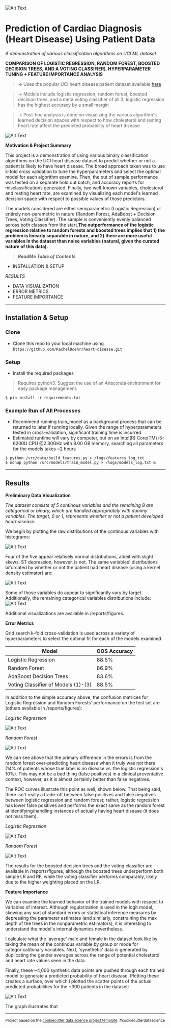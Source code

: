 
![Alt Text](https://github.com/RachelDoehr/heart-disease/blob/master/reports/figures/example_logistic_reg.gif?raw=true)

# Prediction of Cardiac Diagnosis (Heart Disease) Using Patient Data

 *A demonstration of various classification algorithms on UCI ML dataset*

**COMPARISON OF LOGISTIC REGRESSION, RANDOM FOREST, BOOSTED DECISION TREES, AND A VOTING CLASSIFIER). HYPERPARAMETER TUNING + FEATURE IMPORTANCE ANALYSIS**

> -> Uses the popular UCI heart disease patient dataset available <a href="https://archive.ics.uci.edu/ml/datasets/heart+Disease" target="_blank">here</a>

> -> Models include logistic regression, random forest, boosted decision trees, and a meta voting classifier of all 3; logistic regression has the highest accuracy by a small margin

> -> Post-hoc analysis is done on visualizing the various algorithm's learned decision spaces with respect to how cholesterol and resting heart rate affect the predicted probability of heart disease

![Alt Text](https://github.com/RachelDoehr/heart-disease/blob/master/reports/figures/logistic_equation.PNG?raw=true)

**Motivation & Project Summary**

This project is a demonstration of using various binary classification algorithms on the UCI heart disease dataset to predict whether or not a patient is likely to have heart disease. The broad approach taken was to use k-fold cross validation to tune the hyperparameters and select the optimal model for each algorithm examine. Then, the out of sample performance was tested on a separate hold out batch, and accuracy reports for misclassifications generated. Finally, two well-known variables, cholesterol and resting heart rate, are examined by visualizing each model's learned decision space with respect to possible values of those predictors.

The models considered are either semiparametric (Logistic Regression) or entirely non-parametric in nature (Random Forest, AdaBoost + Decision Trees, Voting Classifier). The sample is conveniently evenly balanced across both classes from the start.**The outperformance of the logistic regression relative to random forests and boosted trees implies that 1) the problem is linearly separable in nature, and 2) there are more useful variables in the dataset than noise variables (natural, given the curated nature of this data).**

> ***ReadMe Table of Contents***

- INSTALLATION & SETUP

*RESULTS*
- DATA VISUALIZATION
- ERROR METRICS
- FEATURE IMPORTANCE

---

## Installation & Setup

### Clone

- Clone this repo to your local machine using `https://github.com/RachelDoehr/heart-disease.git`

### Setup

- Install the required packages

> Requires python3. Suggest the use of an Anaconda environment for easy package management.

```shell
$ pip install -r requirements.txt
```

### Example Run of All Processes

- Recommend running train_model as a background process that can be returned to later if running locally. Given the range of hyperparameters tested in cross-validation, significant training time is incurred
- Estimated runtime will vary by computer, but on an Intel(R) Core(TM) i5-6200U CPU @2.30GHz with 8.00 GB memory, searching all parameters for the models takes ~2 hours

```shell
$ python /src/data/build_features.py > /logs/features_log.txt
$ nohup python /src/models/train_model.py > /logs/models_log.txt &
```

---

## Results

**Preliminary Data Visualization**

*The dataset consists of 5 continous variables and the remaining 8 are categorical or binary, which are handled appropriately with dummy variables. The target, 0 or 1, represents whether or not a patient developed heart disease.*

We begin by plotting the raw distributions of the continous variables with histograms:

![Alt Text](https://github.com/RachelDoehr/heart-disease/blob/master/reports/figures/continous_variables_dist.png?raw=true)

Four of the five appear relatively normal distributions, albeit with slight skews. ST depression, however, is not. The same variables' distributions bifurcated by whether or not the patient had heart disease (using a kernel density estimator) are:

![Alt Text](https://github.com/RachelDoehr/heart-disease/blob/master/reports/figures/continous_variables_by_target.png?raw=true)

Some of those variables do appear to significantly vary by target. Additionally, the remaining categorical variables distributions include:
![Alt Text](https://github.com/RachelDoehr/heart-disease/blob/master/reports/figures/categorical_variables_dist.png?raw=true)
 
Additional visualizations are available in /reports/figures.

**Error Metrics**

Grid search k-fold cross-validation is used across a variety of hyperparameters to select the optimal fit for each of the models examined.

| Model                               	| OOS Accuracy 	|
|-------------------------------------	|--------------	|
| Logistic Regression                 	| 88.5%        	|
| Random Forest                       	| 86.9%        	|
| AdaBoost Decision Trees             	| 83.6%        	|
| Voting Classifier of Models (1)-(3) 	| 88.5%        	|

In addition to the simple accuracy above, the confusion matrices for Logistic Regression and Random Forests' performance on the test set are (others available in /reports/figures):

*Logistic Regression*

![Alt Text](https://github.com/RachelDoehr/heart-disease/blob/master/reports/figures/conf_matrix_Logistic_Regression.png?raw=true)

*Random Forest*

![Alt Text](https://github.com/RachelDoehr/heart-disease/blob/master/reports/figures/conf_matrix_Random_Forest.png?raw=true)

We can see above that the primary difference in the errors is from the random forest over-predicting heart disease when it truly was not there (14% of patients whose true label is no disease vs. the logistic regression's 10%). This may not be a bad thing (false positives) in a clinical preventative context, however, as it is almost certainly better than false negatives.

The ROC curves illustrate this point as well, shown below. That being said, there isn't really a trade-off between false positives and false negatives between logistic regression and random forest; rather, logistic regression has lower false positives and performs the exact same as the random forest at identifying/handling instances of actually having heart disease (it does not miss them).

*Logistic Regression*

![Alt Text](https://github.com/RachelDoehr/heart-disease/blob/master/reports/figures/roc_curve_Logistic_Regression.png?raw=true)

*Random Forest*

![Alt Text](https://github.com/RachelDoehr/heart-disease/blob/master/reports/figures/roc_curve_Random_Forest.png?raw=true)

The results for the boosted decision trees and the voting classifier are available in /reports/figures, although the boosted trees underperform both simple LR and RF, while the voting classifier performs comparably, likely due to the higher weighting placed on the LR.

**Feature Importance**

We can examine the learned behavior of the trained models with respect to variables of interest. Although regularization is used in the logit model, skewing any sort of standard errors or statistical inference measures by depressing the parameter estimates (and similarly, constraining the max depth of the trees in the nonparametric estimators), it is interesting to understand the model's internal dynamics nevertheless.

I calculate what the 'average' male and female in the dataset look like by taking the mean of the continous variable by group or mode for categorical/binary variables. Next, 'synethetic' data is generated by duplicating the gender averages across the range of potential cholesterol and heart rate values seen in the data.

Finally, these ~4,000 synthetic data points are pushed through each trained model to generate a predicted probability of heart disease. Plotting these creates a surface, over which I plotted the scatter points of the actual predicted probabilities for the ~300 patients in the dataset:

![Alt Text](https://github.com/RachelDoehr/heart-disease/blob/master/reports/figures/probability_plot_logreg.png?raw=true)

The graph illustrates that 


---


<p><small>Project based on the <a target="_blank" href="https://drivendata.github.io/cookiecutter-data-science/">cookiecutter data science project template</a>. #cookiecutterdatascience</small></p> 